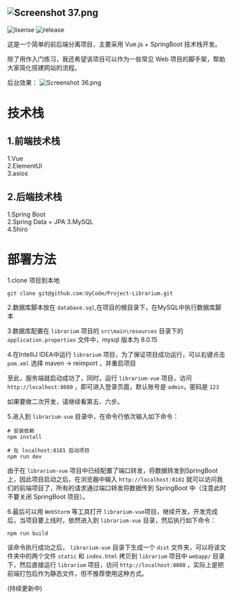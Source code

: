 ![Screenshot 37.png](3)
---

![lisense](https://img.shields.io/github/license/Antabot/White-Jotter)
![release](https://img.shields.io/github/v/release/Antabot/White-Jotter)


这是一个简单的前后端分离项目，主要采用 Vue.js + SpringBoot 技术栈开发。

除了用作入门练习，我还希望该项目可以作为一些常见 Web 项目的脚手架，帮助大家简化搭建网站的流程。

后台效果：
![Screenshot 36.png](2)

# 技术栈

## 1.前端技术栈

1.Vue  
2.ElementUI  
3.axios   

## 2.后端技术栈

1.Spring Boot  
2.Spring Data + JPA 
3.MySQL  
4.Shiro

# 部署方法

1.clone 项目到本地

`git clone git@github.com:UyCode/Project-Librarium.git`

2.数据库脚本放在 `database.sql`,在项目的根目录下，在MySQL中执行数据库脚本  

3.数据库配置在 `librarium` 项目的 `src\main\resources` 目录下的`application.properties` 文件中，mysql 版本为 8.0.15   

4.在IntelliJ IDEA中运行 `librarium` 项目，为了保证项目成功运行，可以右键点击 `pom.xml` 选择 maven -> reimport ，并重启项目

至此，服务端就启动成功了，同时，运行 `librarium-vue` 项目，访问 `http://localhost:8080` ，即可进入登录页面，默认账号是 `admin`，密码是 `123`

如果要做二次开发，请继续看第五、六步。

5.进入到 `librarium-vue` 目录中，在命令行依次输入如下命令：  

```
# 安装依赖
npm install

# 在 localhost:8181 启动项目
npm run dev

```  

由于在 `librarium-vue` 项目中已经配置了端口转发，将数据转发到SpringBoot上，因此项目启动之后，在浏览器中输入 `http://localhost:8181` 就可以访问我们的前端项目了，所有的请求通过端口转发将数据传到 SpringBoot 中（注意此时不要关闭 SpringBoot 项目）。

6.最后可以用 `WebStorm` 等工具打开 `librarium-vue`项目，继续开发，开发完成后，当项目要上线时，依然进入到 `librarium-vue` 目录，然后执行如下命令：  

```
npm run build
```  

该命令执行成功之后， `librarium-vue` 目录下生成一个 `dist` 文件夹，可以将该文件夹中的两个文件 `static` 和 `index.html` 拷贝到 `librarium` 项目中 `webapp/` 目录下，然后直接运行 `librarium` 项目，访问 `http://localhost:8080` ，实际上是把前端打包后作为静态文件，但不推荐使用这种方式。

(持续更新中)
